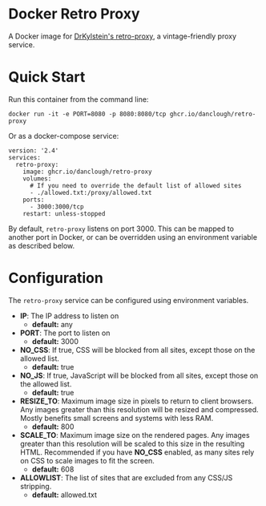# Docker Retro Proxy
A Docker image for [DrKylstein's retro-proxy](https://github.com/DrKylstein/retro-proxy), a vintage-friendly proxy service.

# Quick Start
Run this container from the command line:
```
docker run -it -e PORT=8080 -p 8080:8080/tcp ghcr.io/danclough/retro-proxy
```
Or as a docker-compose service:
```
version: '2.4'
services:
  retro-proxy:
    image: ghcr.io/danclough/retro-proxy
    volumes:
      # If you need to override the default list of allowed sites
      - ./allowed.txt:/proxy/allowed.txt
    ports:
      - 3000:3000/tcp
    restart: unless-stopped
```

By default, `retro-proxy` listens on port 3000.  This can be mapped to another port in Docker, or can be overridden using an environment variable as described below.

# Configuration
The `retro-proxy` service can be configured using environment variables.
* __IP__: The IP address to listen on
  * __default:__ any
* __PORT__: The port to listen on
  * __default:__ 3000
* __NO_CSS__: If true, CSS will be blocked from all sites, except those on the allowed list.
  * __default:__ true
* __NO_JS__: If true, JavaScript will be blocked from all sites, except those on the allowed list.
  * __default:__ true
* __RESIZE_TO__: Maximum image size in pixels to return to client browsers.  Any images greater than this resolution will be resized and compressed.  Mostly benefits small screens and systems with less RAM.
  * __default:__ 800
* __SCALE_TO__: Maximum image size on the rendered pages.  Any images greater than this resolution will be scaled to this size in the resulting HTML.  Recommended if you have __NO_CSS__ enabled, as many sites rely on CSS to scale images to fit the screen.
  * __default:__ 608
* __ALLOWLIST__: The list of sites that are excluded from any CSS/JS stripping.
  * __default:__ allowed.txt